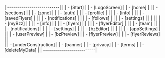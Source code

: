 
  | --------------------------|
  |
  | - [Start]
  |     | - [LogoScreen]
  |             | - [home]
  |             |       | - [sections]
  |             |       | - [zone]
  |             |       | - [auth]
  |             |       | - [profile]
  |             |       |       | - [info]
  |             |       |       | - [savedFlyers]
  |             |       |       | - [notifications]
  |             |       |       | - [follows]
  |             |       |       | - [settings]
  |             |       |
  |             |       | - [myBzz]
  |             |       |       | - [info]
  |             |       |       | - [flyers]
  |             |       |       |       | - [flyerEditor]
  |             |       |       | - [team]
  |             |       |       | - [notifications]
  |             |       |       | - [settings]
  |             |       |               | - [bzEditor]
  |             |       |
  |             |       | - [appSettings]
  |             |
  |             | - [userPreview]
  |             | - [bzPreview]
  |             | - [flyerPreview]
  |             |       | - [flyerReviews]
  |             |       
  |             | - [underConstruction]
  |             | - [banner]
  |             | - [privacy]
  |             | - [terms]
  |             | - [deleteMyData]
  |
  | --------------------------|
